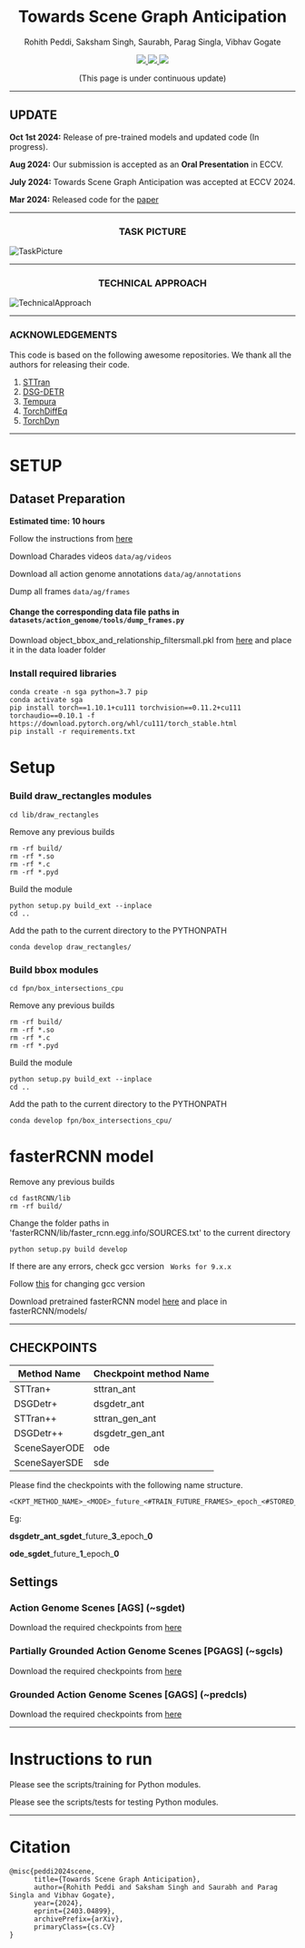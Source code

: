 <h1 align=center>
  Towards Scene Graph Anticipation
</h1>

<p align=center>  
  Rohith Peddi, Saksham Singh, Saurabh, Parag Singla, Vibhav Gogate
</p>

<div align=center>
  <a src="https://img.shields.io/badge/project-website-green" href="">
    <img src="https://img.shields.io/badge/project-website-green">
  </a>
  <a src="https://img.shields.io/badge/paper-arxiv-red" href="https://arxiv.org/pdf/2403.04899v1.pdf">
    <img src="https://img.shields.io/badge/paper-arxiv-red">
  </a>
  <a src="https://img.shields.io/badge/bibtex-citation-blue" href="">
    <img src="https://img.shields.io/badge/bibtex-citation-blue">
  </a> 
</div>

<p align="center">
  (This page is under continuous update)
</p>

----

## UPDATE

**Oct 1st 2024:** Release of pre-trained models and updated code (In progress).

**Aug 2024:** Our submission is accepted as an **Oral Presentation** in ECCV.

**July 2024:** Towards Scene Graph Anticipation was accepted at ECCV 2024.

**Mar 2024:** Released code for the [paper](https://arxiv.org/pdf/2403.04899v1.pdf) 


----

<h3 align=center>
  TASK PICTURE
</h3>

![TaskPicture](https://github.com/rohithpeddi/SceneSayer/assets/23375299/cd5a7092-7b4f-4711-8835-c6a1ff621162)

----

<h3 align=center>
  TECHNICAL APPROACH
</h3>


![TechnicalApproach](https://github.com/rohithpeddi/SceneSayer/assets/23375299/43bda602-a9ab-4846-9501-51e2ba4474ad)


-------
### ACKNOWLEDGEMENTS

This code is based on the following awesome repositories. 
We thank all the authors for releasing their code. 

1. [STTran](https://github.com/yrcong/STTran)
2. [DSG-DETR](https://github.com/Shengyu-Feng/DSG-DETR)
3. [Tempura](https://github.com/sayaknag/unbiasedSGG)
4. [TorchDiffEq](https://github.com/rtqichen/torchdiffeq)
5. [TorchDyn](https://github.com/DiffEqML/torchdyn)


-------
# SETUP

## Dataset Preparation 

**Estimated time: 10 hours**

Follow the instructions from [here](https://github.com/JingweiJ/ActionGenome)

Download Charades videos ```data/ag/videos```

Download all action genome annotations ```data/ag/annotations```

Dump all frames ```data/ag/frames```

#### Change the corresponding data file paths in ```datasets/action_genome/tools/dump_frames.py```


Download object_bbox_and_relationship_filtersmall.pkl from [here](https://drive.google.com/file/d/19BkAwjCw5ByyGyZjFo174Oc3Ud56fkaT/view)
and place it in the data loader folder

### Install required libraries

```
conda create -n sga python=3.7 pip
conda activate sga
pip install torch==1.10.1+cu111 torchvision==0.11.2+cu111 torchaudio==0.10.1 -f https://download.pytorch.org/whl/cu111/torch_stable.html
pip install -r requirements.txt
```

# Setup

### Build draw_rectangles modules

```
cd lib/draw_rectangles
```
Remove any previous builds
```
rm -rf build/
rm -rf *.so
rm -rf *.c
rm -rf *.pyd
```
Build the module
```
python setup.py build_ext --inplace
cd ..
```
Add the path to the current directory to the PYTHONPATH

```
conda develop draw_rectangles/
```

### Build bbox modules

```
cd fpn/box_intersections_cpu
```
Remove any previous builds
```
rm -rf build/
rm -rf *.so
rm -rf *.c
rm -rf *.pyd
```
Build the module
```
python setup.py build_ext --inplace
cd ..
```
Add the path to the current directory to the PYTHONPATH

```
conda develop fpn/box_intersections_cpu/
```

# fasterRCNN model

Remove any previous builds

``` 
cd fastRCNN/lib
rm -rf build/
```

Change the folder paths in 'fasterRCNN/lib/faster_rcnn.egg.info/SOURCES.txt' to the current directory

```
python setup.py build develop
```

If there are any errors, check gcc version ``` Works for 9.x.x```


Follow [this](https://www.youtube.com/watch?v=aai42Qp6L28) for changing gcc version


Download pretrained fasterRCNN model [here](https://utdallas.box.com/s/gj7n57na15cel6y682pdfn7bmnbbwq8g) and place in fasterRCNN/models/


------

## CHECKPOINTS

| Method Name     | Checkpoint method Name |
|-----------------|------------------------|
| STTran+         | sttran_ant  |
| DSGDetr+        | dsgdetr_ant  | 
| STTran++        | sttran_gen_ant | 
| DSGDetr++       | dsgdetr_gen_ant | 
| SceneSayerODE   | ode | 
| SceneSayerSDE   | sde | 


Please find the checkpoints with the following name structure.

```
<CKPT_METHOD_NAME>_<MODE>_future_<#TRAIN_FUTURE_FRAMES>_epoch_<#STORED_EPOCH>.tar
```
Eg:

**dsgdetr_ant**\_**sgdet**\_future\_**3**\_epoch\_**0**

**ode**\_**sgdet**\_future\_**1**\_epoch\_**0**

## Settings

### Action Genome Scenes [AGS] (~sgdet)

Download the required checkpoints from [here](https://utdallas.box.com/s/g94v2zfgxkxfgcs68q31lkf3olg6p7wy)

### Partially Grounded Action Genome Scenes [PGAGS] (~sgcls)

Download the required checkpoints from [here](https://utdallas.box.com/s/mvdwz8fe1ct9q8l1pv6ndi0wi7bkbl8r)

### Grounded Action Genome Scenes [GAGS] (~predcls)

Download the required checkpoints from [here](https://utdallas.box.com/s/9xncf5498o4nvqkjzpjp268gajmhiygo)

------

# Instructions to run

Please see the scripts/training for Python modules.

Please see the scripts/tests for testing Python modules.

------


# Citation

```
@misc{peddi2024scene,
      title={Towards Scene Graph Anticipation}, 
      author={Rohith Peddi and Saksham Singh and Saurabh and Parag Singla and Vibhav Gogate},
      year={2024},
      eprint={2403.04899},
      archivePrefix={arXiv},
      primaryClass={cs.CV}
}
```



